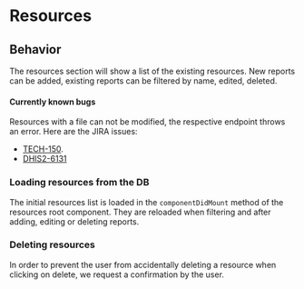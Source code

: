 # Resources

## Behavior

The resources section will show a list of the existing resources.
New reports can be added, existing reports can be filtered by name, edited, deleted.

#### Currently known bugs

Resources with a file can not be modified, the respective endpoint throws an error.
Here are the JIRA issues:

-   [TECH-150](https://jira.dhis2.org/browse/TECH-150).
-   [DHIS2-6131](https://jira.dhis2.org/browse/DHIS2-6131)

### Loading resources from the DB

The initial resources list is loaded in the `componentDidMount` method of the
resources root component. They are reloaded when filtering
and after adding, editing or deleting reports.

### Deleting resources

In order to prevent the user from accidentally deleting a resource when clicking
on delete, we request a confirmation by the user.
